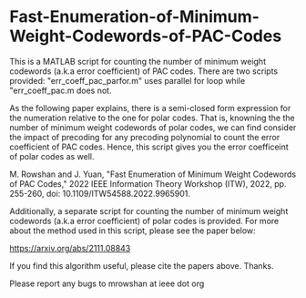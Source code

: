 # Fast-Enumeration-of-Minimum-Weight-Codewords-of-PAC-Codes
This is a MATLAB script for counting the number of minimum weight codewords (a.k.a error coefficient) of PAC codes. There are two scripts provided: "err_coeff_pac_parfor.m" uses parallel for loop while "err_coeff_pac.m does not.

As the following paper explains, there is a semi-closed form expression for the numeration relative to the one for polar codes. That is, knowning the the number of minimum weight codewords of polar codes, we can find consider the impact of precoding for any precoding polynomial to count the error coefficient of PAC codes.
Hence, this script gives you the error coefficeint of polar codes as well.

M. Rowshan and J. Yuan, "Fast Enumeration of Minimum Weight Codewords of PAC Codes," 2022 IEEE Information Theory Workshop (ITW), 2022, pp. 255-260, doi: 10.1109/ITW54588.2022.9965901.

Additionally, a separate script for counting the number of minimum weight codewords (a.k.a error coefficient) of polar codes is provided. For more about the method used in this script, please see the paper below:

https://arxiv.org/abs/2111.08843

If you find this algorithm useful, please cite the papers above. Thanks.

Please report any bugs to mrowshan at ieee dot org
